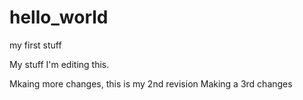 # hello_world
my first stuff

My stuff I'm editing this.

Mkaing more changes, this is my 2nd revision
Making a 3rd changes
